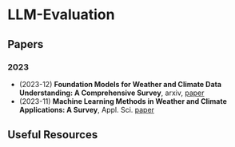 # LLM-Evaluation

## Papers

### 2023
- (2023-12) **Foundation Models for Weather and Climate Data Understanding: A Comprehensive Survey**, arxiv, [paper](https://arxiv.org/pdf/2312.03014.pdf)
- (2023-11) **Machine Learning Methods in Weather and Climate Applications: A Survey**, Appl. Sci. [paper](https://www.mdpi.com/2076-3417/13/21/12019)

## Useful Resources

